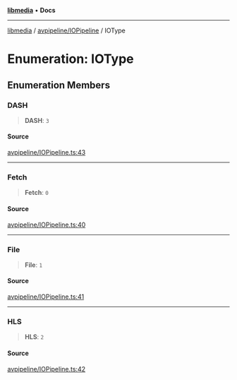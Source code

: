 [**libmedia**](../../../README.md) • **Docs**

***

[libmedia](../../../README.md) / [avpipeline/IOPipeline](../README.md) / IOType

# Enumeration: IOType

## Enumeration Members

### DASH

> **DASH**: `3`

#### Source

[avpipeline/IOPipeline.ts:43](https://github.com/zhaohappy/libmedia/blob/a88305ff5d10e91621f2d71d24c72fc85681b8f7/src/avpipeline/IOPipeline.ts#L43)

***

### Fetch

> **Fetch**: `0`

#### Source

[avpipeline/IOPipeline.ts:40](https://github.com/zhaohappy/libmedia/blob/a88305ff5d10e91621f2d71d24c72fc85681b8f7/src/avpipeline/IOPipeline.ts#L40)

***

### File

> **File**: `1`

#### Source

[avpipeline/IOPipeline.ts:41](https://github.com/zhaohappy/libmedia/blob/a88305ff5d10e91621f2d71d24c72fc85681b8f7/src/avpipeline/IOPipeline.ts#L41)

***

### HLS

> **HLS**: `2`

#### Source

[avpipeline/IOPipeline.ts:42](https://github.com/zhaohappy/libmedia/blob/a88305ff5d10e91621f2d71d24c72fc85681b8f7/src/avpipeline/IOPipeline.ts#L42)
